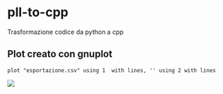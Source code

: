 # pll-to-cpp
Trasformazione codice da python a cpp

## Plot creato con gnuplot
```set datafile separator ','
plot "esportazione.csv" using 1  with lines, '' using 2 with lines
```

![](https://raw.githubusercontent.com/angelof-exe/pll-to-cpp/main/plot_gnuplot.png?token=GHSAT0AAAAAACTXLIO72ZI5LVYAQ72CYDM2ZTRS3XQ)
